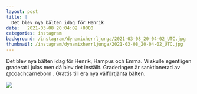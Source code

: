 ```yaml
---
layout: post
title: |
  Det blev nya bälten idag för Henrik
date:   2021-03-08 20:04:02 +0000
categories: instagram
background: /instagram/dynamixherrljunga/2021-03-08_20-04-02_UTC.jpg
thumbnail: /instagram/dynamixherrljunga/2021-03-08_20-04-02_UTC.jpg
---
```

Det blev nya bälten idag för Henrik, Hampus och Emma. Vi skulle egentligen graderat i julas men då blev det inställt. Graderingen är sanktionerad av @coachcarneborn . Grattis till era  nya välförtjänta bälten. 



<img src='/www-dynamix-herrljunga/instagram/dynamixherrljunga/2021-03-08_20-04-02_UTC.jpg' class='img-fluid' />

